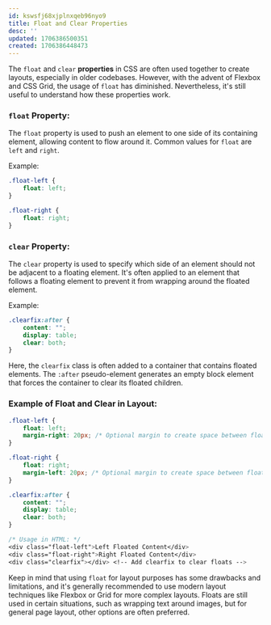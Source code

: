 ```yaml
---
id: kswsfj68xjplnxqeb96nyo9
title: Float and Clear Properties
desc: ''
updated: 1706386500351
created: 1706386448473
---
```


The `float` and `clear` **properties** in CSS are often used together to create layouts, especially in older codebases. However, with the advent of Flexbox and CSS Grid, the usage of `float` has diminished. Nevertheless, it's still useful to understand how these properties work.

### `float` Property:

The `float` property is used to push an element to one side of its containing element, allowing content to flow around it. Common values for `float` are `left` and `right`.

Example:

```css
.float-left {
    float: left;
}

.float-right {
    float: right;
}
```

### `clear` Property:

The `clear` property is used to specify which side of an element should not be adjacent to a floating element. It's often applied to an element that follows a floating element to prevent it from wrapping around the floated element.

Example:

```css
.clearfix:after {
    content: "";
    display: table;
    clear: both;
}
```

Here, the `clearfix` class is often added to a container that contains floated elements. The `:after` pseudo-element generates an empty block element that forces the container to clear its floated children.

### Example of Float and Clear in Layout:

```css
.float-left {
    float: left;
    margin-right: 20px; /* Optional margin to create space between floated elements */
}

.float-right {
    float: right;
    margin-left: 20px; /* Optional margin to create space between floated elements */
}

.clearfix:after {
    content: "";
    display: table;
    clear: both;
}

/* Usage in HTML: */
<div class="float-left">Left Floated Content</div>
<div class="float-right">Right Floated Content</div>
<div class="clearfix"></div> <!-- Add clearfix to clear floats -->
```

Keep in mind that using `float` for layout purposes has some drawbacks and limitations, and it's generally recommended to use modern layout techniques like Flexbox or Grid for more complex layouts. Floats are still used in certain situations, such as wrapping text around images, but for general page layout, other options are often preferred.
